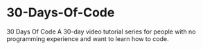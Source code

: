 # 30-Days-Of-Code
30 Days Of Code  A 30-day video tutorial series for people with no programming experience and want to learn how to code.
